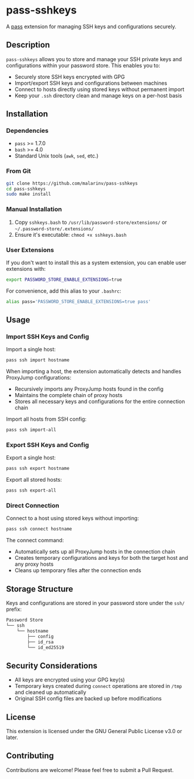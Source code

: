 # pass-sshkeys

A [pass](https://www.passwordstore.org/) extension for managing SSH keys and configurations securely.

## Description

`pass-sshkeys` allows you to store and manage your SSH private keys and configurations within your password store. This enables you to:

- Securely store SSH keys encrypted with GPG
- Import/export SSH keys and configurations between machines
- Connect to hosts directly using stored keys without permanent import
- Keep your `.ssh` directory clean and manage keys on a per-host basis

## Installation

### Dependencies

- `pass` >= 1.7.0
- `bash` >= 4.0
- Standard Unix tools (`awk`, `sed`, etc.)

### From Git

```bash
git clone https://github.com/malarinv/pass-sshkeys
cd pass-sshkeys
sudo make install
```

### Manual Installation

1. Copy `sshkeys.bash` to `/usr/lib/password-store/extensions/` or `~/.password-store/.extensions/`
2. Ensure it's executable: `chmod +x sshkeys.bash`

### User Extensions

If you don't want to install this as a system extension, you can enable user extensions with:

```bash
export PASSWORD_STORE_ENABLE_EXTENSIONS=true
```

For convenience, add this alias to your `.bashrc`:

```bash
alias pass='PASSWORD_STORE_ENABLE_EXTENSIONS=true pass'
```

## Usage

### Import SSH Keys and Config

Import a single host:

```bash
pass ssh import hostname
```

When importing a host, the extension automatically detects and handles ProxyJump configurations:

- Recursively imports any ProxyJump hosts found in the config
- Maintains the complete chain of proxy hosts
- Stores all necessary keys and configurations for the entire connection chain

Import all hosts from SSH config:

```bash
pass ssh import-all
```

### Export SSH Keys and Config

Export a single host:

```bash
pass ssh export hostname
```

Export all stored hosts:

```bash
pass ssh export-all
```

### Direct Connection

Connect to a host using stored keys without importing:

```bash
pass ssh connect hostname
```

The connect command:

- Automatically sets up all ProxyJump hosts in the connection chain
- Creates temporary configurations and keys for both the target host and any proxy hosts
- Cleans up temporary files after the connection ends

## Storage Structure

Keys and configurations are stored in your password store under the `ssh/` prefix:

```fs
Password Store
└── ssh
    └── hostname
        ├── config
        ├── id_rsa
        └── id_ed25519
```

## Security Considerations

- All keys are encrypted using your GPG key(s)
- Temporary keys created during `connect` operations are stored in `/tmp` and cleaned up automatically
- Original SSH config files are backed up before modifications

## License

This extension is licensed under the GNU General Public License v3.0 or later.

## Contributing

Contributions are welcome! Please feel free to submit a Pull Request.
